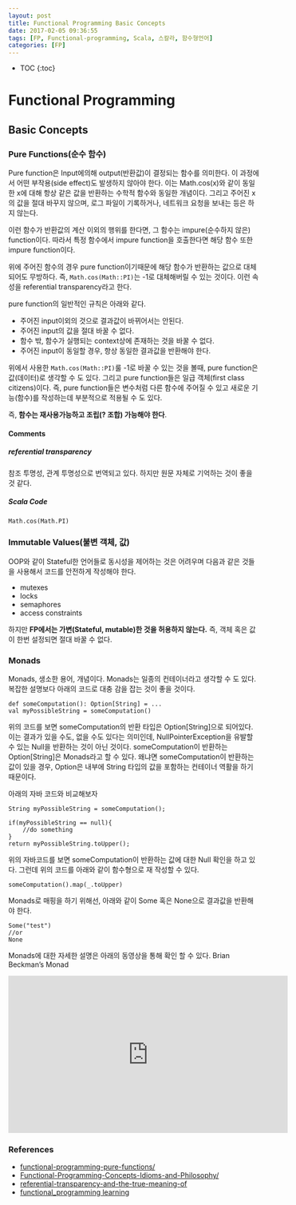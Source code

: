 ```yaml
---
layout: post
title: Functional Programming Basic Concepts
date: 2017-02-05 09:36:55
tags: [FP, Functional-programming, Scala, 스칼라, 함수형언어]
categories: [FP]
---
```


* TOC
{:toc}

# Functional Programming
## Basic Concepts
### Pure Functions(순수 함수)
Pure function은 Input에의해 output(반환값)이 결정되는 함수를 의미한다. 이 과정에서 어떤 부작용(side effect)도 발생하지 않아야 한다.
이는 Math.cos(x)와 같이 동일한 x에 대해 항상 같은 값을 반환하는 수학적 함수와 동일한 개념이다. 그리고 주어진 x의 값을 절대 바꾸지 않으며, 로그 파일이 기록하거나, 네트워크 요청을 보내는 등은 하지 않는다.

이런 함수가 반환값의 계산 이외의 행위를 한다면, 그 함수는 impure(순수하지 않은) function이다. 따라서 특정 함수에서 impure function을 호출한다면 해당 함수 또한 impure function이다.

위에 주어진 함수의 경우 pure function이기때문에 해당 함수가 반환하는 값으로 대체되어도 무방하다. 즉, ```Math.cos(Math::PI)```는  -1로 대체해버릴 수 있는 것이다. 이런 속성을 referential transparency라고 한다.

pure function의 일반적인 규칙은 아래와 같다.
* 주어진 input이외의 것으로 결과값이 바뀌어서는 안된다.
* 주어진 input의 값을 절대 바꿀 수 없다.
* 함수 밖, 함수가 실행되는 context상에 존재하는 것을 바꿀 수 없다.
* 주어진 input이 동일할 경우, 항상 동일한 결과값을 반환해야 한다.

위에서 사용한 ```Math.cos(Math::PI)```룰 -1로 바꿀 수 있는 것을 볼때, pure function은 값(데이터)로 생각할 수 도 있다. 그리고 pure function들은 일급 객체(first class citizens)이다. 즉, pure function들은 변수처럼 다른 함수에 주어질 수 있고 새로운 기능(함수)를 작성하는데 부분적으로 적용될 수 도 있다.

즉, **함수는 재사용가능하고 조립(? 조합) 가능해야 한다**.

#### Comments
##### referential transparency
참조 투명성, 관계 투명성으로 번역되고 있다. 하지만 원문 자체로 기억하는 것이 좋을 것 같다.
##### Scala Code

```
Math.cos(Math.PI)
```

### Immutable Values(불변 객체, 값)
OOP와 같이 Stateful한 언어들로 동시성을 제어하는 것은 어려우며 다음과 같은 것들을 사용해서 코드를 안전하게 작성해야 한다.
* mutexes
* locks
* semaphores
* access constraints

하지만 **FP에서는 가변(Stateful, mutable)한 것을 허용하지 않는다.** 즉, 객체 혹은 값이 한번 설정되면 절대 바꿀 수 없다.

### Monads
Monads, 생소한 용어, 개념이다. Monads는 일종의 컨테이너라고 생각할 수 도 있다. 복잡한 설명보다 아래의 코드로 대충 감을 잡는 것이 좋을 것이다.

```
def someComputation(): Option[String] = ...
val myPossibleString = someComputation()
```

위의 코드를 보면 someComputation의 반환 타입은 Option[String]으로 되어있다. 이는 결과가 있을 수도, 없을 수도 있다는 의미인데, NullPointerException을 유발할 수 있는 Null을 반환하는 것이 아닌 것이다.
someComputation이 반환하는 Option[String]은 Monads라고 할 수 있다. 왜냐면 someComputation이 반환하는 값이 있을 경우, Option은 내부에 String 타입의 값을 포함하는 컨테이너 역활을 하기 때문이다.

아래의 자바 코드와 비교해보자

```
String myPossibleString = someComputation();

if(myPossibleString == null){
    //do something
}
return myPossibleString.toUpper();
```
위의 자바코드를 보면 someComputation이 반환하는 값에 대한 Null 확인을 하고 있다. 그런데 위의 코드를 아래와 같이 함수형으로 재 작성할 수 있다.

```
someComputation().map(_.toUpper)
```

Monads로 매핑을 하기 위해선, 아래와 같이 Some 혹은 None으로 결과값을 반환해야 한다.

```
Some("test")
//or
None
```
Monads에 대한 자세한 설명은 아래의 동영상을 통해 확인 할 수 있다.
Brian Beckman’s Monad

<iframe width="560" height="315" src="https://www.youtube.com/embed/ZhuHCtR3xq8" frameborder="0" allowfullscreen=""></iframe>


### References
* [functional-programming-pure-functions/](https://www.sitepoint.com/functional-programming-pure-functions/)
* [Functional-Programming-Concepts-Idioms-and-Philosophy/](https://hkupty.github.io/2016/Functional-Programming-Concepts-Idioms-and-Philosophy/)
* [referential-transparency-and-the-true-meaning-of](http://monospacedmonologues.com/post/138204666541/referential-transparency-and-the-true-meaning-of)
* [functional_programming learning](https://www.tutorialspoint.com/functional_programming/index.htm)
